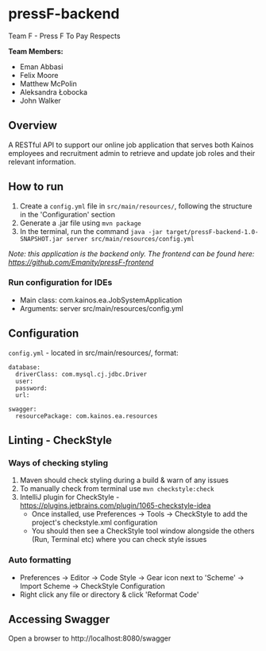 # pressF-backend

Team F - Press F To Pay Respects

**Team Members:**
* Eman Abbasi
* Felix Moore
* Matthew McPolin
* Aleksandra Łobocka
* John Walker

## Overview

A RESTful API to support our online job application that serves both Kainos employees and recruitment admin to retrieve and update job roles and their relevant information.

## How to run

1. Create a `config.yml` file in `src/main/resources/`, following the structure in the 'Configuration' section
2. Generate a .jar file using `mvn package`
3. In the terminal, run the command `java -jar target/pressF-backend-1.0-SNAPSHOT.jar server src/main/resources/config.yml`

*Note: this application is the backend only. The frontend can be found here: https://github.com/Emanity/pressF-frontend*

### Run configuration for IDEs

* Main class: com.kainos.ea.JobSystemApplication 
* Arguments: server src/main/resources/config.yml

## Configuration

`config.yml` - located in src/main/resources/, format:

```
database:
  driverClass: com.mysql.cj.jdbc.Driver
  user: 
  password: 
  url:

swagger:
  resourcePackage: com.kainos.ea.resources
```

## Linting - CheckStyle

### Ways of checking styling

1. Maven should check styling during a build & warn of any issues
2. To manually check from terminal use `mvn checkstyle:check`
3. IntelliJ plugin for CheckStyle - https://plugins.jetbrains.com/plugin/1065-checkstyle-idea
   - Once installed, use Preferences -> Tools -> CheckStyle to add the project's checkstyle.xml configuration
   - You should then see a CheckStyle tool window alongside the others (Run, Terminal etc) where you can check style issues

### Auto formatting
- Preferences -> Editor -> Code Style -> Gear icon next to 'Scheme' -> Import Scheme -> CheckStyle Configuration
- Right click any file or directory & click 'Reformat Code'


## Accessing Swagger
	
Open a browser to http://localhost:8080/swagger


